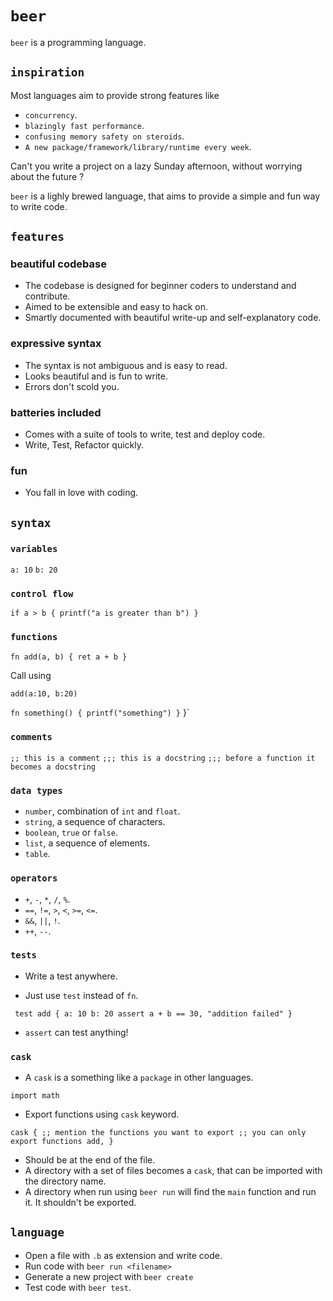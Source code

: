# `beer`

`beer` is a programming language.

## `inspiration`

Most languages aim to provide strong features like 

- `concurrency`.
- `blazingly fast performance`.
- `confusing memory safety on steroids`.
- `A new package/framework/library/runtime every week`.

Can't you write a project on a lazy Sunday afternoon, without worrying about the future ?

`beer` is a lighly brewed language, that aims to provide a simple and fun way to write code.

## `features`

### beautiful codebase
- The codebase is designed for beginner coders to understand and contribute.
- Aimed to be extensible and easy to hack on.
- Smartly documented with beautiful write-up and self-explanatory code.

### expressive syntax
- The syntax is not ambiguous and is easy to read.
- Looks beautiful and is fun to write.
- Errors don't scold you.

### batteries included
- Comes with a suite of tools to write, test and deploy code.
- Write, Test, Refactor quickly.

### fun
- You fall in love with coding.

## `syntax`

### `variables`

`a: 10`
`b: 20`

### `control flow`

`if a > b { printf("a is greater than b") }`

### `functions`

`fn add(a, b) { ret a + b }`

Call using

`add(a:10, b:20)`

`fn something() {
    printf("something")
}`
}`

### `comments`

`;; this is a comment`
`;;; this is a docstring`
`;;; before a function it becomes a docstring`

### `data types`

- `number`, combination of `int` and `float`.
- `string`, a sequence of characters.
- `boolean`, `true` or `false`.
- `list`, a sequence of elements.
- `table`.

### `operators`

- `+`, `-`, `*`, `/`, `%`.
- `==`, `!=`, `>`, `<`, `>=`, `<=`.
- `&&`, `||`, `!`.
- `++`, `--`.

### `tests`

- Write a test anywhere.

- Just use `test` instead of `fn`.

`
test add {
    a: 10
    b: 20
    assert a + b == 30, "addition failed"
}`

- `assert` can test anything!

### `cask`

- A `cask` is a something like a `package` in other languages.

`
import math
`

- Export functions using `cask` keyword.

`cask {
    ;; mention the functions you want to export
    ;; you can only export functions
    add,
}`

- Should be at the end of the file.
- A directory with a set of files becomes a `cask`, that can be imported with the directory name.
- A directory when run using `beer run` will find the `main` function and run it. It shouldn't be exported.

## `language`

- Open a file with `.b` as extension and write code.
- Run code with `beer run <filename>`
- Generate a new project with `beer create`
- Test code with `beer test`.


